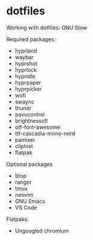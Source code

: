 # dotfiles

Working with dotfiles: GNU Stow

Required packages:

- hyprland
- waybar
- hyprshot
- hyprlock
- hypridle
- hyprpaper
- hyprpicker
- wofi
- swaync
- thunar
- pavucontrol
- brightnessctl
- otf-font-awesome
- ttf-cascadia-mono-nerd
- pamixer
- cliphist
- flatpak

Optional packages

- btop
- ranger
- tmux
- neovim
- GNU Emacs
- VS Code

Flatpaks:

- Ungoogled chromium

